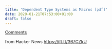 ```yaml
---
title: 'Dependent Type Systems as Macros [pdf]'
date: 2020-01-21T07:53:00+01:00
draft: false
---
```


[Comments](https://news.ycombinator.com/item?id=22097000)  
  
from Hacker News https://ift.tt/367CZkU